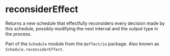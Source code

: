 # reconsiderEffect

Returns a new schedule that effectfully reconsiders every decision made by
this schedule, possibly modifying the next interval and the output type in
the process.

Part of the `Schedule` module from the `@effect/io` package. Also known as `Schedule.reconsiderEffect`.
